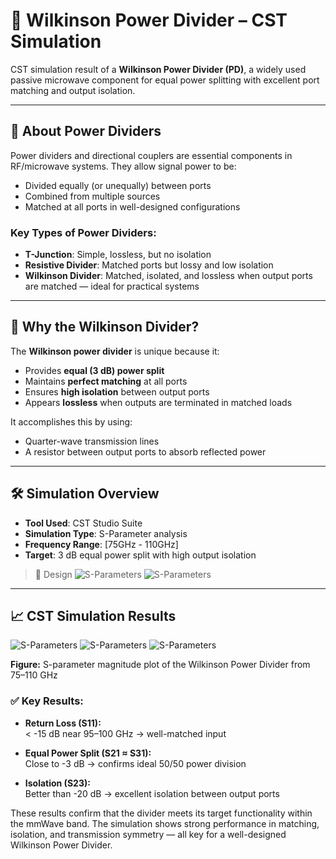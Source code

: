 # 🔀 Wilkinson Power Divider – CST Simulation

CST simulation result of a **Wilkinson Power Divider (PD)**, a widely used passive microwave component for equal power splitting with excellent port matching and output isolation.

---

## 📘 About Power Dividers

Power dividers and directional couplers are essential components in RF/microwave systems. They allow signal power to be:
- Divided equally (or unequally) between ports
- Combined from multiple sources
- Matched at all ports in well-designed configurations

### Key Types of Power Dividers:
- **T-Junction**: Simple, lossless, but no isolation
- **Resistive Divider**: Matched ports but lossy and low isolation
- **Wilkinson Divider**: Matched, isolated, and lossless when output ports are matched — ideal for practical systems

---

## 🧠 Why the Wilkinson Divider?

The **Wilkinson power divider** is unique because it:
- Provides **equal (3 dB) power split**
- Maintains **perfect matching** at all ports
- Ensures **high isolation** between output ports
- Appears **lossless** when outputs are terminated in matched loads

It accomplishes this by using:
- Quarter-wave transmission lines
- A resistor between output ports to absorb reflected power

---

## 🛠️ Simulation Overview

- **Tool Used**: CST Studio Suite
- **Simulation Type**: S-Parameter analysis
- **Frequency Range**: [75GHz - 110GHz]
- **Target**: 3 dB equal power split with high output isolation

> 📌 Design
![S-Parameters](./6bb71a1f-a488-45df-a6e6-9efbbdc6f85a.png)
![S-Parameters](./6bb71a1f-a488-45df-a6e6-9efbbdc6f85a.png)
---

## 📈 CST Simulation Results

![S-Parameters](./6bb71a1f-a488-45df-a6e6-9efbbdc6f85a.png)
![S-Parameters](./6bb71a1f-a488-45df-a6e6-9efbbdc6f85a.png)
![S-Parameters](./6bb71a1f-a488-45df-a6e6-9efbbdc6f85a.png)

**Figure:** S-parameter magnitude plot of the Wilkinson Power Divider from 75–110 GHz

### ✅ Key Results:

- **Return Loss (S11):**  
  < -15 dB near 95–100 GHz → well-matched input

- **Equal Power Split (S21 ≈ S31):**  
  Close to -3 dB → confirms ideal 50/50 power division

- **Isolation (S23):**  
  Better than -20 dB → excellent isolation between output ports

These results confirm that the divider meets its target functionality within the mmWave band. The simulation shows strong performance in matching, isolation, and transmission symmetry — all key for a well-designed Wilkinson Power Divider.


